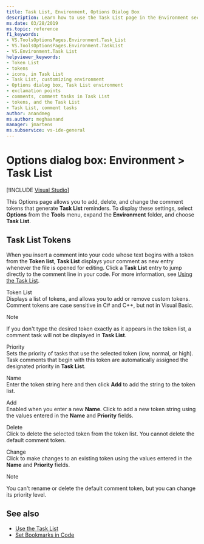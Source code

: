 ```yaml
---
title: Task List, Environment, Options Dialog Box
description: Learn how to use the Task List page in the Environment section to add, delete, and change the comment tokens that generate Task List reminders.
ms.date: 03/28/2019
ms.topic: reference
f1_keywords:
- VS.ToolsOptionsPages.Environment.Task_List
- VS.ToolsOptionsPages.Environment.TaskList
- VS.Environment.Task List
helpviewer_keywords:
- Token List
- tokens
- icons, in Task List
- Task List, customizing environment
- Options dialog box, Task List environment
- exclamation points
- comments, comment tasks in Task List
- tokens, and the Task List
- Task List, comment tasks
author: anandmeg
ms.author: meghaanand
manager: jmartens
ms.subservice: vs-ide-general
---
```

# Options dialog box: Environment \> Task List

 [!INCLUDE [Visual Studio](~/includes/applies-to-version/vs-windows-only.md)]

This Options page allows you to add, delete, and change the comment tokens that generate **Task List** reminders. To display these settings, select **Options** from the **Tools** menu, expand the **Environment** folder, and choose **Task List**.

## Task List Tokens

When you insert a comment into your code whose text begins with a token from the **Token list**, **Task List** displays your comment as new entry whenever the file is opened for editing. Click a **Task List** entry to jump directly to the comment line in your code. For more information, see [Using the Task List](../../ide/using-the-task-list.md).

Token List\
Displays a list of tokens, and allows you to add or remove custom tokens. Comment tokens are case sensitive in C# and C++, but not in Visual Basic.

> [!NOTE]
> If you don't type the desired token exactly as it appears in the token list, a comment task will not be displayed in **Task List**.

Priority\
Sets the priority of tasks that use the selected token (low, normal, or high). Task comments that begin with this token are automatically assigned the designated priority in **Task List**.

Name\
Enter the token string here and then click **Add** to add the string to the token list.

Add\
Enabled when you enter a new **Name**. Click to add a new token string using the values entered in the **Name** and **Priority** fields.

Delete\
Click to delete the selected token from the token list. You cannot delete the default comment token.

Change\
Click to make changes to an existing token using the values entered in the **Name** and **Priority** fields.

> [!NOTE]
> You can't rename or delete the default comment token, but you can change its priority level.

## See also

- [Use the Task List](../../ide/using-the-task-list.md)
- [Set Bookmarks in Code](../../ide/setting-bookmarks-in-code.md)
